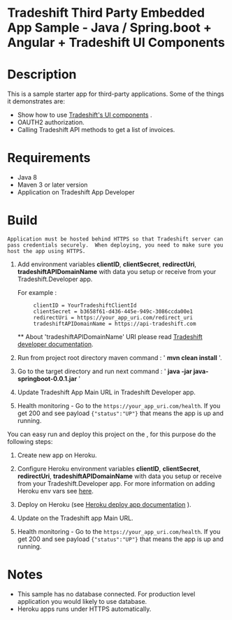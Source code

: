 # Tradeshift Third Party Embedded App Sample - Java / Spring.boot + Angular + Tradeshift UI Components

# Description

This is a sample starter app for third-party applications. Some of the things it demonstrates are:

-  Show how to use  [Tradeshift's UI components](http://ui.tradeshift.com)  </a>.
-  OAUTH2 authorization.
-  Calling Tradeshift API methods to get a list of invoices.

# Requirements

- Java 8
- Maven 3 or later version
- Application on Tradeshift App Developer

# Build

    Application must be hosted behind HTTPS so that Tradeshift server can pass credentials securely.  When deploying, you need to make sure you host the app using HTTPS. 

1. Add environment variables **clientID**, **clientSecret**, **redirectUri**, **tradeshiftAPIDomainName** with data you setup or receive from your Tradeshift.Developer app.
    
    For example : 
    
            clientID = YourTradeshiftClientId
            clientSecret = b3658f61-d436-445e-949c-3086ccda00e1
            redirectUri = https://your_app_uri.com/redirect_uri
            tradeshiftAPIDomainName = https://api-tradeshift.com
       
     ** About 'tradeshiftAPIDomainName' URI please read [Tradeshift developer documentation](http://apps.tradeshift.com/developers/documentation/).

2. Run from project root directory maven command : ' **mvn clean install** '.

3. Go to the target directory and run next command : ' **java -jar java-springboot-0.0.1.jar** '

4. Update Tradeshift App Main URL in Tradeshift Developer app. 

5. Health monitoring - Go to the  `https://your_app_uri.com/health`.  If you get 200 and see payload `{"status":"UP"}` that means the app is up and running.

You can easy run and deploy this project on the  , for this purpose do the following steps:

1. Create new app on Heroku.

2. Configure Heroku environment variables **clientID**, **clientSecret**, **redirectUri**, **tradeshiftAPIDomainName** with data you setup or receive from your Tradeshift.Developer app.
    For more information on adding Heroku env vars see [here](https://github.com/lorenwest/node-config/wiki/Environment-Variables).

3. Deploy on Heroku (see   [Heroku deploy app documentation](https://devcenter.heroku.com/articles/deploying-spring-boot-apps-to-heroku) ).

4. Update on the Tradeshift app Main URL.

5. Health monitoring - Go to the  `https://your_app_uri.com/health`.  If you get 200 and see payload `{"status":"UP"}` that means the app is up and running.

# Notes 

- This sample has no database connected. For production level application you would likely to use database.
- Heroku apps runs under HTTPS automatically. 
